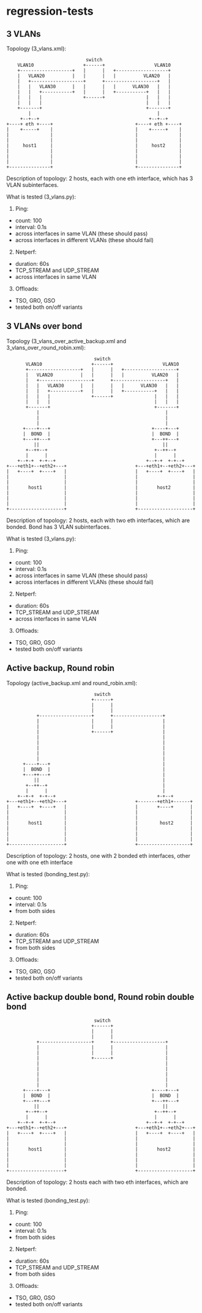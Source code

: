 regression-tests
================

3 VLANs
----------------
Topology (3\_vlans.xml):
```
                             switch
    VLAN10                  +------+                  VLAN10
    +-------------------+   |      |   +-------------------+
    |   VLAN20          |   |      |   |          VLAN20   |
    |   +-------------------+      +-------------------+   |
    |   |   VLAN30      |   |      |   |      VLAN30   |   |
    |   |   +-----------+   |      |   +-----------+   |   |
    |   |   |               +------+               |   |   |
    |   |   |                                      |   |   |
    +-------+                                      +-------+
        |                                              |
     +--+--+                                        +--+--+
+----+ eth +----+                              +----+ eth +----+
|    +-----+    |                              |    +-----+    |
|               |                              |               |
|               |                              |               |
|     host1     |                              |     host2     |
|               |                              |               |
|               |                              |               |
|               |                              |               |
+---------------+                              +---------------+
```

Description of topology:
2 hosts, each with one eth interface, which has 3 VLAN subinterfaces.

What is tested (3\_vlans.py):
1. Ping:
+ count: 100
+ interval: 0.1s
+ across interfaces in same VLAN (these should pass)
+ across interfaces in different VLANs (these should fail)
2. Netperf:
+ duration: 60s
+ TCP\_STREAM and UDP\_STREAM
+ across interfaces in same VLAN
3. Offloads:
+ TSO, GRO, GSO
+ tested both on/off variants

3 VLANs over bond
----------------
Topology (3\_vlans\_over\_active\_backup.xml and 3\_vlans\_over\_round\_robin.xml):
```
                                switch
       VLAN10                  +------+                  VLAN10
       +-------------------+   |      |   +-------------------+
       |   VLAN20          |   |      |   |          VLAN20   |
       |   +-------------------+      +-------------------+   |
       |   |   VLAN30      |   |      |   |      VLAN30   |   |
       |   |   +-----------+   |      |   +-----------+   |   |
       |   |   |               +------+               |   |   |
       |   |   |                                      |   |   |
       +-------+                                      +-------+
           |                                              |
           |                                              |
           |                                              |
      +----+---+                                     +----+---+
      |  BOND  |                                     |  BOND  |
      +---++---+                                     +---++---+
          ||                                             ||
       +--++--+                                       +--++--+
       |      |                                       |      |
    +--+-+  +-+--+                                 +--+-+  +-+--+
+---+eth1+--+eth2+---+                         +---+eth1+--+eth2+---+
|   +----+  +----+   |                         |   +----+  +----+   |
|                    |                         |                    |
|                    |                         |                    |
|       host1        |                         |       host2        |
|                    |                         |                    |
|                    |                         |                    |
|                    |                         |                    |
+--------------------+                         +--------------------+

```
Description of topology:
2 hosts, each with two eth interfaces, which are bonded. Bond has 3 VLAN
subinterfaces.

What is tested (3\_vlans.py):
1. Ping:
+ count: 100
+ interval: 0.1s
+ across interfaces in same VLAN (these should pass)
+ across interfaces in different VLANs (these should fail)
2. Netperf:
+ duration: 60s
+ TCP\_STREAM and UDP\_STREAM
+ across interfaces in same VLAN
3. Offloads:
+ TSO, GRO, GSO
+ tested both on/off variants

Active backup, Round robin
----------------
Topology (active\_backup.xml and round\_robin.xml):
```
                                switch
                               +------+
                               |      |
                               |      |
           +-------------------+      +------------------+
           |                   |      |                  |
           |                   |      |                  |
           |                   +------+                  |
           |                                             |
           |                                             |
           |                                             |
           |                                             |
           |                                             |
      +----+---+                                         |
      |  BOND  |                                         |
      +---++---+                                         |
          ||                                             |
       +--++--+                                          |
       |      |                                          |
    +--+-+  +-+--+                                     +-+--+
+---+eth1+--+eth2+---+                         +-------+eth1+------+
|   +----+  +----+   |                         |       +----+      |
|                    |                         |                   |
|                    |                         |                   |
|       host1        |                         |        host2      |
|                    |                         |                   |
|                    |                         |                   |
|                    |                         |                   |
+--------------------+                         +-------------------+

```
Description of topology:
2 hosts, one with 2 bonded eth interfaces, other one with one eth interface

What is tested (bonding\_test.py):
1. Ping:
+ count: 100
+ interval: 0.1s
+ from both sides
2. Netperf:
+ duration: 60s
+ TCP\_STREAM and UDP\_STREAM
+ from both sides
3. Offloads:
+ TSO, GRO, GSO
+ tested both on/off variants

Active backup double bond, Round robin double bond
----------------
```
                                switch
                               +------+
                               |      |
                               |      |
           +-------------------+      +-------------------+
           |                   |      |                   |
           |                   |      |                   |
           |                   +------+                   |
           |                                              |
           |                                              |
           |                                              |
           |                                              |
           |                                              |
      +----+---+                                     +----+---+
      |  BOND  |                                     |  BOND  |
      +---++---+                                     +---++---+
          ||                                             ||
       +--++--+                                       +--++--+
       |      |                                       |      |
    +--+-+  +-+--+                                 +--+-+  +-+--+
+---+eth1+--+eth2+---+                         +---+eth1+--+eth2+---+
|   +----+  +----+   |                         |   +----+  +----+   |
|                    |                         |                    |
|                    |                         |                    |
|       host1        |                         |       host2        |
|                    |                         |                    |
|                    |                         |                    |
|                    |                         |                    |
+--------------------+                         +--------------------+
```
Description of topology:
2 hosts each with two eth interfaces, which are bonded.

What is tested (bonding\_test.py):
1. Ping:
+ count: 100
+ interval: 0.1s
+ from both sides
2. Netperf:
+ duration: 60s
+ TCP\_STREAM and UDP\_STREAM
+ from both sides
3. Offloads:
+ TSO, GRO, GSO
+ tested both on/off variants
